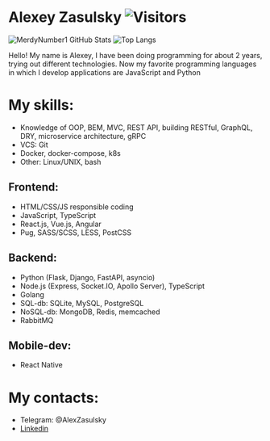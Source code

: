 # Alexey Zasulsky ![Visitors](https://visitor-badge.glitch.me/badge?page_id=MerdyNumber1) 

![MerdyNumber1 GitHub Stats](https://github-readme-stats.vercel.app/api?username=MerdyNumber1&count_private=true&hide=contribs&show_icons=true&theme=default&layout=compact)
![Top Langs](https://github-readme-stats.vercel.app/api/top-langs/?username=MerdyNumber1&count_private=false&hide=tsql&langs_count=7&theme=default&layout=compact)

Hello! My name is Alexey, I have been doing programming for about 2 years, trying out different technologies. Now my favorite programming languages in which I develop applications are JavaScript and Python

# My skills:
 - Knowledge of OOP, BEM, MVC, REST API, building RESTful, GraphQL, DRY, microservice architecture, gRPC
 - VCS: Git
 - Docker, docker-compose, k8s
 - Other: Linux/UNIX, bash
## Frontend:
 - HTML/CSS/JS responsible coding
 - JavaScript, TypeScript
 - React.js, Vue.js, Angular 
 - Pug, SASS/SCSS, LESS, PostCSS
## Backend:
 - Python (Flask, Django, FastAPI, asyncio)
 - Node.js (Express, Socket.IO, Apollo Server), TypeScript
 - Golang
 - SQL-db: SQLite, MySQL, PostgreSQL
 - NoSQL-db: MongoDB, Redis, memcached
 - RabbitMQ
## Mobile-dev:
 - React Native

# My contacts:
 - Telegram: @AlexZasulsky
 - [Linkedin](https://www.linkedin.com/in/alexey-zasulsky-1b755b201/)
